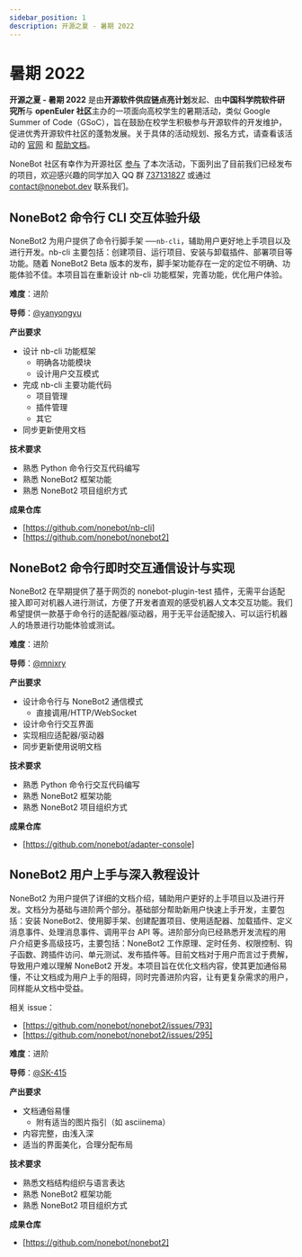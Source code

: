 ```yaml
---
sidebar_position: 1
description: 开源之夏 - 暑期 2022
---
```


# 暑期 2022

**开源之夏 - 暑期 2022** 是由**开源软件供应链点亮计划**发起、由**中国科学院软件研究所**与 **openEuler 社区**主办的一项面向高校学生的暑期活动，类似 Google Summer of Code（GSoC），旨在鼓励在校学生积极参与开源软件的开发维护，促进优秀开源软件社区的蓬勃发展。关于具体的活动规划、报名方式，请查看该活动的 [官网](https://summer-ospp.ac.cn/) 和 [帮助文档](https://summer-ospp.ac.cn/help/)。

NoneBot 社区有幸作为开源社区 [参与](https://summer-ospp.ac.cn/#/org/orgdetail/e1fb5b8d-125a-4138-b756-25bd32c0a31a/) 了本次活动，下面列出了目前我们已经发布的项目，欢迎感兴趣的同学加入 QQ 群 [737131827](https://jq.qq.com/?_wv=1027&k=PEgyGeEu) 或通过 [contact@nonebot.dev](mailto:contact@nonebot.dev) 联系我们。

## NoneBot2 命令行 CLI 交互体验升级

NoneBot2 为用户提供了命令行脚手架 ──`nb-cli`，辅助用户更好地上手项目以及进行开发。nb-cli 主要包括：创建项目、运行项目、安装与卸载插件、部署项目等功能。随着 NoneBot2 Beta 版本的发布，脚手架功能存在一定的定位不明确、功能体验不佳。本项目旨在重新设计 nb-cli 功能框架，完善功能，优化用户体验。

**难度**：进阶

**导师**：[@yanyongyu](https://github.com/yanyongyu)

**产出要求**

- 设计 nb-cli 功能框架
  - 明确各功能模块
  - 设计用户交互模式
- 完成 nb-cli 主要功能代码
  - 项目管理
  - 插件管理
  - 其它
- 同步更新使用文档

**技术要求**

- 熟悉 Python 命令行交互代码编写
- 熟悉 NoneBot2 框架功能
- 熟悉 NoneBot2 项目组织方式

**成果仓库**

- [https://github.com/nonebot/nb-cli]
- [https://github.com/nonebot/nonebot2]

## NoneBot2 命令行即时交互通信设计与实现

NoneBot2 在早期提供了基于网页的 nonebot-plugin-test 插件，无需平台适配接入即可对机器人进行测试，方便了开发者直观的感受机器人文本交互功能。我们希望提供一款基于命令行的适配器/驱动器，用于无平台适配接入、可以运行机器人的场景进行功能体验或测试。

**难度**：进阶

**导师**：[@mnixry](https://github.com/mnixry)

**产出要求**

- 设计命令行与 NoneBot2 通信模式
  - 直接调用/HTTP/WebSocket
- 设计命令行交互界面
- 实现相应适配器/驱动器
- 同步更新使用说明文档

**技术要求**

- 熟悉 Python 命令行交互代码编写
- 熟悉 NoneBot2 框架功能
- 熟悉 NoneBot2 项目组织方式

**成果仓库**

- [https://github.com/nonebot/adapter-console]

## NoneBot2 用户上手与深入教程设计

NoneBot2 为用户提供了详细的文档介绍，辅助用户更好的上手项目以及进行开发。文档分为基础与进阶两个部分。基础部分帮助新用户快速上手开发，主要包括：安装 NoneBot2、使用脚手架、创建配置项目、使用适配器、加载插件、定义消息事件、处理消息事件、调用平台 API 等。进阶部分向已经熟悉开发流程的用户介绍更多高级技巧，主要包括：NoneBot2 工作原理、定时任务、权限控制、钩子函数、跨插件访问、单元测试、发布插件等。目前文档对于用户而言过于费解，导致用户难以理解 NoneBot2 开发。本项目旨在优化文档内容，使其更加通俗易懂，不让文档成为用户上手的阻碍，同时完善进阶内容，让有更复杂需求的用户，同样能从文档中受益。

相关 issue：

- [https://github.com/nonebot/nonebot2/issues/793]
- [https://github.com/nonebot/nonebot2/issues/295]

**难度**：进阶

**导师**：[@SK-415](https://github.com/SK-415)

**产出要求**

- 文档通俗易懂
  - 附有适当的图片指引（如 asciinema）
- 内容完整，由浅入深
- 适当的界面美化，合理分配布局

**技术要求**

- 熟悉文档结构组织与语言表达
- 熟悉 NoneBot2 框架功能
- 熟悉 NoneBot2 项目组织方式

**成果仓库**

- [https://github.com/nonebot/nonebot2]
